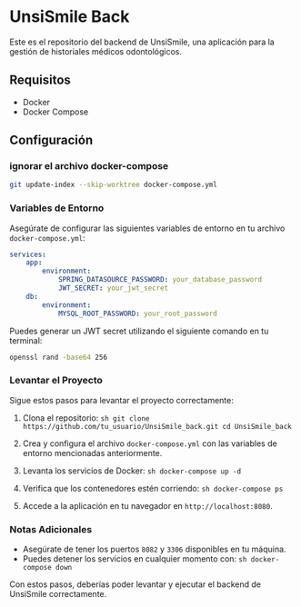 # UnsiSmile Back

Este es el repositorio del backend de UnsiSmile, una aplicación para la gestión de historiales médicos odontológicos.

## Requisitos

- Docker
- Docker Compose

## Configuración

### ignorar el archivo docker-compose
```sh
git update-index --skip-worktree docker-compose.yml
```

### Variables de Entorno

Asegúrate de configurar las siguientes variables de entorno en tu archivo `docker-compose.yml`:

```yaml
services:
    app:
        environment:
            SPRING_DATASOURCE_PASSWORD: your_database_password
            JWT_SECRET: your_jwt_secret
    db:
        environment:
            MYSQL_ROOT_PASSWORD: your_root_password
```
Puedes generar un JWT secret utilizando el siguiente comando en tu terminal:

```sh
openssl rand -base64 256
```


### Levantar el Proyecto

Sigue estos pasos para levantar el proyecto correctamente:

1. Clona el repositorio:
        ```sh
        git clone https://github.com/tu_usuario/UnsiSmile_back.git
        cd UnsiSmile_back
        ```

2. Crea y configura el archivo `docker-compose.yml` con las variables de entorno mencionadas anteriormente.

3. Levanta los servicios de Docker:
        ```sh
        docker-compose up -d
        ```

4. Verifica que los contenedores estén corriendo:
        ```sh
        docker-compose ps
        ```

5. Accede a la aplicación en tu navegador en `http://localhost:8080`.

### Notas Adicionales

- Asegúrate de tener los puertos `8082` y `3306` disponibles en tu máquina.
- Puedes detener los servicios en cualquier momento con:
        ```sh
        docker-compose down
        ```

Con estos pasos, deberías poder levantar y ejecutar el backend de UnsiSmile correctamente.
